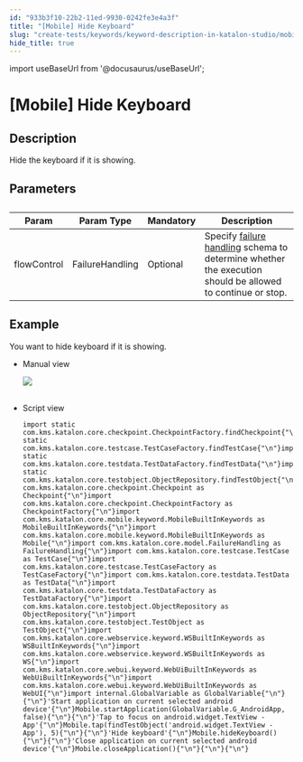 ```yaml
---
id: "933b3f10-22b2-11ed-9930-0242fe3e4a3f"
title: "[Mobile] Hide Keyboard"
slug: "create-tests/keywords/keyword-description-in-katalon-studio/mobile-keywords/mobile-hide-keyboard"
hide_title: true
---
```

import useBaseUrl from '@docusaurus/useBaseUrl';


# <a id="id_0" class="anchor_top_offset"/><a id="ariaid-title1" class="anchor_top_offset"/>[Mobile] Hide Keyboard


## <a id="id_0__id_1" class="anchor_top_offset"/>Description  

              
<p xmlns="http://www.w3.org/1999/xhtml" className="p">Hide the keyboard if it is showing.</p> 
      

## <a id="id_0__id_2" class="anchor_top_offset"/>Parameters  

              
<table xmlns="http://www.w3.org/1999/xhtml" className="table anchor_top_offset" id="id_0__e3bcf5a9-5d9e-4839-b7ad-64f5a4cdca43"><caption /><thead className="thead"><tr className><th className="entry anchor_top_offset" id="id_0__e3bcf5a9-5d9e-4839-b7ad-64f5a4cdca43__entry__1">Param</th><th className="entry anchor_top_offset" id="id_0__e3bcf5a9-5d9e-4839-b7ad-64f5a4cdca43__entry__2">Param Type</th><th className="entry anchor_top_offset" id="id_0__e3bcf5a9-5d9e-4839-b7ad-64f5a4cdca43__entry__3">Mandatory</th><th className="entry anchor_top_offset" id="id_0__e3bcf5a9-5d9e-4839-b7ad-64f5a4cdca43__entry__4">Description</th></tr></thead><tbody className="tbody"><tr className><td className="entry" headers="id_0__e3bcf5a9-5d9e-4839-b7ad-64f5a4cdca43__entry__1 id_0__e3bcf5a9-5d9e-4839-b7ad-64f5a4cdca43__entry__2 id_0__e3bcf5a9-5d9e-4839-b7ad-64f5a4cdca43__entry__3 id_0__e3bcf5a9-5d9e-4839-b7ad-64f5a4cdca43__entry__4 ">flowControl</td><td className="entry" headers="id_0__e3bcf5a9-5d9e-4839-b7ad-64f5a4cdca43__entry__1 id_0__e3bcf5a9-5d9e-4839-b7ad-64f5a4cdca43__entry__2 id_0__e3bcf5a9-5d9e-4839-b7ad-64f5a4cdca43__entry__3 id_0__e3bcf5a9-5d9e-4839-b7ad-64f5a4cdca43__entry__4 ">FailureHandling</td><td className="entry" headers="id_0__e3bcf5a9-5d9e-4839-b7ad-64f5a4cdca43__entry__1 id_0__e3bcf5a9-5d9e-4839-b7ad-64f5a4cdca43__entry__2 id_0__e3bcf5a9-5d9e-4839-b7ad-64f5a4cdca43__entry__3 id_0__e3bcf5a9-5d9e-4839-b7ad-64f5a4cdca43__entry__4 ">Optional</td><td className="entry" headers="id_0__e3bcf5a9-5d9e-4839-b7ad-64f5a4cdca43__entry__1 id_0__e3bcf5a9-5d9e-4839-b7ad-64f5a4cdca43__entry__2 id_0__e3bcf5a9-5d9e-4839-b7ad-64f5a4cdca43__entry__3 id_0__e3bcf5a9-5d9e-4839-b7ad-64f5a4cdca43__entry__4 ">Specify <a className="xref" href="/docs/maintain/configure-failure-handling-settings-in-katalon-studio">failure handling</a> schema to         determine whether the execution should be allowed to continue or         stop.</td></tr></tbody></table> 
      

## <a id="id_0__id_3" class="anchor_top_offset"/>Example 

              
<p xmlns="http://www.w3.org/1999/xhtml" className="p">You want to hide keyboard if it is showing.</p> 
      
<ul xmlns="http://www.w3.org/1999/xhtml" className="ul"><li className="li">     <p className="p">Manual view</p>     <p className="p">       <img className="image" src={useBaseUrl("https://github.com/katalon-studio/docs-images/raw/master/katalon-studio/docs/mobile-hide-keyboard/image2017-3-3-143A273A56.png")} /><br /><br />     </p>   </li><li className="li">     <p className="p">Script view </p>     <pre className="pre codeblock"><code>import static com.kms.katalon.core.checkpoint.CheckpointFactory.findCheckpoint{"\n"}import static com.kms.katalon.core.testcase.TestCaseFactory.findTestCase{"\n"}import static com.kms.katalon.core.testdata.TestDataFactory.findTestData{"\n"}import static com.kms.katalon.core.testobject.ObjectRepository.findTestObject{"\n"}import com.kms.katalon.core.checkpoint.Checkpoint as Checkpoint{"\n"}import com.kms.katalon.core.checkpoint.CheckpointFactory as CheckpointFactory{"\n"}import com.kms.katalon.core.mobile.keyword.MobileBuiltInKeywords as MobileBuiltInKeywords{"\n"}import com.kms.katalon.core.mobile.keyword.MobileBuiltInKeywords as Mobile{"\n"}import com.kms.katalon.core.model.FailureHandling as FailureHandling{"\n"}import com.kms.katalon.core.testcase.TestCase as TestCase{"\n"}import com.kms.katalon.core.testcase.TestCaseFactory as TestCaseFactory{"\n"}import com.kms.katalon.core.testdata.TestData as TestData{"\n"}import com.kms.katalon.core.testdata.TestDataFactory as TestDataFactory{"\n"}import com.kms.katalon.core.testobject.ObjectRepository as ObjectRepository{"\n"}import com.kms.katalon.core.testobject.TestObject as TestObject{"\n"}import com.kms.katalon.core.webservice.keyword.WSBuiltInKeywords as WSBuiltInKeywords{"\n"}import com.kms.katalon.core.webservice.keyword.WSBuiltInKeywords as WS{"\n"}import com.kms.katalon.core.webui.keyword.WebUiBuiltInKeywords as WebUiBuiltInKeywords{"\n"}import com.kms.katalon.core.webui.keyword.WebUiBuiltInKeywords as WebUI{"\n"}import internal.GlobalVariable as GlobalVariable{"\n"}{"\n"}'Start application on current selected android device'{"\n"}Mobile.startApplication(GlobalVariable.G_AndroidApp, false){"\n"}{"\n"}'Tap to focus on android.widget.TextView - App'{"\n"}Mobile.tap(findTestObject('android.widget.TextView - App'), 5){"\n"}{"\n"}'Hide keyboard'{"\n"}Mobile.hideKeyboard(){"\n"}{"\n"}'Close application on current selected android device'{"\n"}Mobile.closeApplication(){"\n"}{"\n"}{"\n"}</code></pre>   </li></ul> 
      
